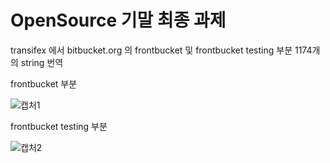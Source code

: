 # OpenSource 기말 최종 과제


transifex 에서 bitbucket.org 의 frontbucket 및 frontbucket testing 부분 1174개의 string 번역


frontbucket 부분

![캡처1](https://user-images.githubusercontent.com/55792153/102682367-5a7b4180-420c-11eb-8b81-47a5a9512298.PNG)

frontbucket testing 부분

![캡처2](https://user-images.githubusercontent.com/55792153/102682371-5b13d800-420c-11eb-9136-eccce8185068.PNG)
